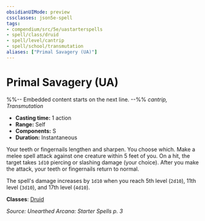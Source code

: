 ```yaml
---
obsidianUIMode: preview
cssclasses: json5e-spell
tags:
- compendium/src/5e/uastarterspells
- spell/class/druid
- spell/level/cantrip
- spell/school/transmutation
aliases: ["Primal Savagery (UA)"]
---
```

# Primal Savagery (UA)
%%-- Embedded content starts on the next line. --%%
*cantrip, Transmutation*  

- **Casting time:** 1 action
- **Range:** Self
- **Components:** S
- **Duration:** Instantaneous

Your teeth or fingernails lengthen and sharpen. You choose which. Make a melee spell attack against one creature within 5 feet of you. On a hit, the target takes `1d10` piercing or slashing damage (your choice). After you make the attack, your teeth or fingernails return to normal.

The spell's damage increases by `1d10` when you reach 5th level (`2d10`), 11th level (`3d10`), and 17th level (`4d10`).

**Classes**: [Druid](/Systems/5e/classes/druid.md)

*Source: Unearthed Arcana: Starter Spells p. 3*